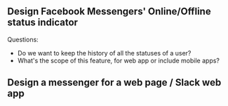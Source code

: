 ## Design Facebook Messengers' Online/Offline status indicator

Questions: 

- Do we want to keep the history of all the statuses of a user?
- What's the scope of this feature, for web app or include mobile apps?

## Design a messenger for a web page / Slack web app